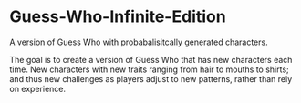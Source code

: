 # Guess-Who-Infinite-Edition

A version of Guess Who with probabalisitcally generated characters.

The goal is to create a version of Guess Who that has new characters each time. 
New characters with new traits ranging from hair to mouths to shirts;
and thus new challenges as players adjust to new patterns,
rather than rely on experience.

